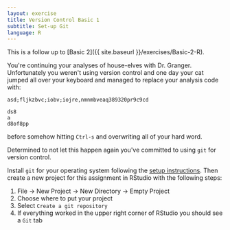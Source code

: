 ```yaml
---
layout: exercise
title: Version Control Basic 1
subtitle: Set-up Git
language: R
---
```


This is a follow up to [Basic 2]({{ site.baseurl }}/exercises/Basic-2-R).

You're continuing your analyses of house-elves with Dr. Granger. Unfortunately
you weren't using version control and one day your cat jumped all over your
keyboard and managed to replace your analysis code with:

```
asd;fljkzbvc;iobv;iojre,nmnmbveaq389320pr9c9cd

ds8
a
d8of8pp
```

before somehow hitting `Ctrl-s` and overwriting all of your hard word. 

Determined to not let this happen again you've committed to using `git` for
version control.

Install `git` for your operating system following the
[setup instructions](http://www.datacarpentry.org/semester-biology/computer-setup/). Then
create a new project for this assignment in RStudio with the following steps:

1. File -> New Project -> New Directory -> Empty Project
2. Choose where to put your project
3. Select `Create a git repository`
4. If everything worked in the upper right corner of RStudio you should see a `Git` tab
